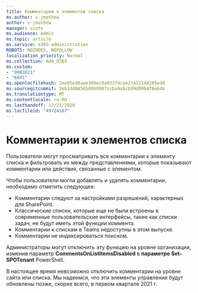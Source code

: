 ```yaml
---
title: Комментарии к элементов списка
ms.author: v-jmathew
author: v-jmathew
manager: scotv
ms.audience: Admin
ms.topic: article
ms.service: o365-administration
ROBOTS: NOINDEX, NOFOLLOW
localization_priority: Normal
ms.collection: Adm_O365
ms.custom:
- "9003821"
- "6841"
ms.openlocfilehash: 2ee95e98aae3d9ec9a933f9cae234111d4285edd
ms.sourcegitcommit: 2eb1dd0856509b9907ccba9a5cb99d09b4f6eb4b
ms.translationtype: MT
ms.contentlocale: ru-RU
ms.lasthandoff: 12/21/2020
ms.locfileid: "49724167"
---
```

# <a name="comments-on-list-items"></a>Комментарии к элементов списка

Пользователи могут просматривать все комментарии к элементу списка и фильтровать их между представлениями, которые показывают комментарии или действия, связанные с элементом.

Чтобы пользователи могли добавлять и удалять комментарии, необходимо отметить следующее:

- Комментарии следуют за настройками разрешений, характерных для SharePoint.
- Классические списки, которые еще не были встроены в современные пользовательские интерфейсы, такие как списки задач, не будут иметь этой функции коммента.
- Комментарии к спискам в Teams недоступны в этом выпуске.
- Комментарии не индексироваться поиском.

Администраторы могут отключить эту функцию на уровне организации, изменив параметр **CommentsOnListItemsDisabled** в **параметре Set-SPOTenant** PowerShell.

В настоящее время невозможно отключить комментарии на уровне сайта или списка. Мы надеемся, что эти элементы управления будут обновлены позже, скорее всего, в первом квартале 2021 г.
